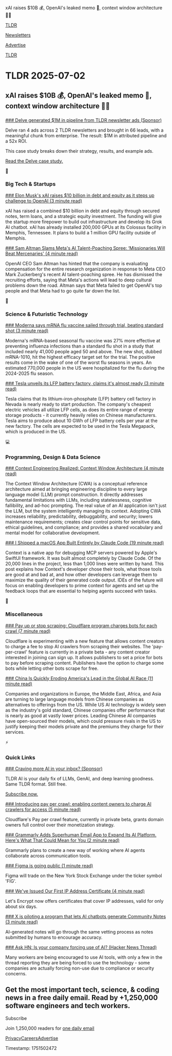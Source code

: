 xAI raises $10B 💰, OpenAI's leaked memo 📝, context window architecture 🧑‍💻 

[TLDR](/)

[Newsletters](/newsletters)

[Advertise](https://advertise.tldr.tech/)

[TLDR](/)

# TLDR 2025-07-02

## xAI raises $10B 💰, OpenAI's leaked memo 📝, context window architecture 🧑‍💻

### 

[### Delve generated $1M in pipeline from TLDR newsletter ads (Sponsor)](https://advertise.tldr.tech/case-studies/delve-drives-1m-in-attributed-pipeline-52x-roi-through-tldr-ads/?utm_source=tldr&amp;utm_medium=newsletter&amp;utm_campaign=primary07022025)

Delve ran 4 ads across 2 TLDR newsletters and brought in 66 leads, with a meaningful chunk from enterprise. The result: $1M in attributed pipeline and a 52x ROI.

This case study breaks down their strategy, results, and example ads.

[Read the Delve case study.](https://advertise.tldr.tech/case-studies/delve-drives-1m-in-attributed-pipeline-52x-roi-through-tldr-ads/?utm_source=tldr&utm_medium=newsletter&utm_campaign=primary07022025)

📱

### Big Tech & Startups

[### Elon Musk's xAI raises $10 billion in debt and equity as it steps up challenge to OpenAI (3 minute read)](https://www.cnbc.com/2025/07/01/elon-musk-xai-raises-10-billion-in-debt-and-equity.html?utm_source=tldrnewsletter)

xAI has raised a combined $10 billion in debt and equity through secured notes, term loans, and a strategic equity investment. The funding will give the startup more firepower to build out infrastructure and develop its Grok AI chatbot. xAI has already installed 200,000 GPUs at its Colossus facility in Memphis, Tennessee. It plans to build a 1 million GPU facility outside of Memphis.

[### Sam Altman Slams Meta's AI Talent-Poaching Spree: ‘Missionaries Will Beat Mercenaries' (4 minute read)](https://www.wired.com/story/sam-altman-meta-ai-talent-poaching-spree-leaked-messages/?utm_source=tldrnewsletter)

OpenAI CEO Sam Altman has hinted that the company is evaluating compensation for the entire research organization in response to Meta CEO Mark Zuckerberg's recent AI talent-poaching spree. He has dismissed the recruiting efforts, saying that Meta's actions will lead to deep cultural problems down the road. Altman says that Meta failed to get OpenAI's top people and that Meta had to go quite far down the list.

🚀

### Science & Futuristic Technology

[### Moderna says mRNA flu vaccine sailed through trial, beating standard shot (3 minute read)](https://arstechnica.com/health/2025/07/moderna-says-its-mrna-seasonal-flu-shot-is-27-better-than-current-vaccine/?utm_source=tldrnewsletter)

Moderna's mRNA-based seasonal flu vaccine was 27% more effective at preventing influenza infections than a standard flu shot in a study that included nearly 41,000 people aged 50 and above. The new shot, dubbed mRNA-1010, hit the highest efficacy target set for the trial. The positive results come in the wake of one of the worst flu seasons in years. An estimated 770,000 people in the US were hospitalized for the flu during the 2024-2025 flu season.

[### Tesla unveils its LFP battery factory, claims it's almost ready (3 minute read)](https://electrek.co/2025/07/01/tesla-unveils-lfp-battery-factory-claims-almost-ready/?utm_source=tldrnewsletter)

Tesla claims that its lithium-iron-phosphate (LFP) battery cell factory in Nevada is nearly ready to start production. The company's cheapest electric vehicles all utilize LFP cells, as does its entire range of energy storage products - it currently heavily relies on Chinese manufacturers. Tesla aims to produce about 10 GWh of LFP battery cells per year at the new factory. The cells are expected to be used in the Tesla Megapack, which is produced in the US.

💻

### Programming, Design & Data Science

[### Context Engineering Realized: Context Window Architecture (4 minute read)](https://mrhillsman.com/posts/context-engineering-realized-context-window-architecture/?utm_source=tldrnewsletter)

The Context Window Architecture (CWA) is a conceptual reference architecture aimed at bringing engineering discipline to every large language model (LLM) prompt construction. It directly addresses fundamental limitations with LLMs, including statelessness, cognitive fallibility, and ad-hoc prompting. The real value of an AI application isn't just the LLM, but the system intelligently managing its context. Adopting CWA increases reliability, predictability, debuggability, and security; lowers maintenance requirements; creates clear control points for sensitive data, ethical guidelines, and compliance; and provides a shared vocabulary and mental model for collaborative development.

[### I Shipped a macOS App Built Entirely by Claude Code (19 minute read)](https://www.indragie.com/blog/i-shipped-a-macos-app-built-entirely-by-claude-code?utm_source=tldrnewsletter)

Context is a native app for debugging MCP servers powered by Apple's SwiftUI framework. It was built almost completely by Claude Code. Of the 20,000 lines in the project, less than 1,000 lines were written by hand. This post explains how Context's developer chose their tools, what those tools are good at and bad at, and how other developers can leverage them to maximize the quality of their generated code output. IDEs of the future will focus on enabling developers to prime context for agents and set up the feedback loops that are essential to helping agents succeed with tasks.

🎁

### Miscellaneous

[### Pay up or stop scraping: Cloudflare program charges bots for each crawl (7 minute read)](https://arstechnica.com/tech-policy/2025/07/pay-up-or-stop-scraping-cloudflare-program-charges-bots-for-each-crawl/?utm_source=tldrnewsletter)

Cloudflare is experimenting with a new feature that allows content creators to charge a fee to stop AI crawlers from scraping their websites. The 'pay-per-crawl' feature is currently in a private beta - any content creator interested in joining can sign up. It allows publishers to set a price for bots to pay before scraping content. Publishers have the option to charge some bots while letting other bots scrape for free.

[### China Is Quickly Eroding America's Lead in the Global AI Race (11 minute read)](https://www.wsj.com/tech/ai/artificial-intelligence-us-vs-china-03372176?st=6VDT96&reflink=desktopwebshare_permalink&utm_source=tldrnewsletter)

Companies and organizations in Europe, the Middle East, Africa, and Asia are turning to large language models from Chinese companies as alternatives to offerings from the US. While US AI technology is widely seen as the industry's gold standard, Chinese companies offer performance that is nearly as good at vastly lower prices. Leading Chinese AI companies have open-sourced their models, which could pressure rivals in the US to justify keeping their models private and the premiums they charge for their services.

⚡

### Quick Links

[### Craving more AI in your inbox? (Sponsor)](https://tldr.tech/ai/?utm_source=tldr&amp;utm_medium=newsletter&amp;utm_campaign=quicklinks07022025)

TLDR AI is your daily fix of LLMs, GenAI, and deep learning goodness. Same TLDR format. Still free.

[Subscribe now.](https://tldr.tech/ai/?utm_source=tldr&utm_medium=newsletter&utm_campaign=quicklinks07022025)

[### Introducing pay per crawl: enabling content owners to charge AI crawlers for access (5 minute read)](https://blog.cloudflare.com/introducing-pay-per-crawl/?utm_source=tldrnewsletter)

Cloudflare's Pay per crawl feature, currently in private beta, grants domain owners full control over their monetization strategy.

[### Grammarly Adds Superhuman Email App to Expand Its AI Platform. Here's What That Could Mean for You (2 minute read)](https://www.cnet.com/tech/services-and-software/grammarly-adds-superhuman-email-app-to-expand-its-ai-platform-heres-what-that-could-mean-for-you/?utm_source=tldrnewsletter)

Grammarly plans to create a new way of working where AI agents collaborate across communication tools.

[### Figma is going public (1 minute read)](https://www.theverge.com/news/696253/figma-ipo-public-filing?utm_source=tldrnewsletter)

Figma will trade on the New York Stock Exchange under the ticker symbol 'FIG'.

[### We've Issued Our First IP Address Certificate (4 minute read)](https://letsencrypt.org/2025/07/01/issuing-our-first-ip-address-certificate/?utm_source=tldrnewsletter)

Let's Encrypt now offers certificates that cover IP addresses, valid for only about six days.

[### X is piloting a program that lets AI chatbots generate Community Notes (3 minute read)](https://techcrunch.com/2025/07/01/x-is-piloting-a-program-that-lets-ai-chatbots-generate-community-notes/?utm_source=tldrnewsletter)

AI-generated notes will go through the same vetting process as notes submitted by humans to encourage accuracy.

[### Ask HN: Is your company forcing use of AI? (Hacker News Thread)](https://news.ycombinator.com/item?id=44431251&amp;utm_source=tldrnewsletter)

Many workers are being encouraged to use AI tools, with only a few in the thread reporting they are being forced to use the technology - some companies are actually forcing non-use due to compliance or security concerns.

## Get the most important tech, science, & coding news in a free daily email. Read by +1,250,000 software engineers and tech workers.

Subscribe

Join 1,250,000 readers for [one daily email](/api/latest/tech)

[Privacy](/privacy)[Careers](https://jobs.ashbyhq.com/tldr.tech)[Advertise](/tech/advertise)

Timestamp: 1751502472